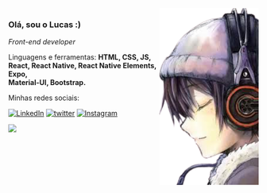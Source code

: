 <img align='right' src="https://github.com/lucsoliver/lucsoliver/blob/master/7819a7bc7fc9211ee6740f167ad6392d--anime-guys-hot-anime-removebg-preview.png" width="200">

### Olá, sou o Lucas :)

<p><em>Front-end developer</a>
</em></p>
 
<p align="left">
Linguagens e ferramentas: <strong>HTML, CSS, JS, React, React Native, React Native Elements, Expo, <br>Material-UI,
Bootstrap. </strong>
</p>

<p align="left">
 Minhas redes sociais:
</p>

[![LinkedIn](https://img.shields.io/badge/LinkedIn-0077B5?style=for-the-badge&logo=linkedin&logoColor=white)](https://www.linkedin.com/in/lucas-oliveira-paula/)
[![twitter](https://img.shields.io/badge/twitter-1DA1F2?style=for-the-badge&logo=twitter&logoColor=white)](https://twitter.com/lyunnee)
[![Instagram](https://img.shields.io/badge/instagram-E4405F?style=for-the-badge&logo=instagram&logoColor=white)](https://www.instagram.com/lucasolvp) 

![](https://komarev.com/ghpvc/?username=lucsoliver)
<!-- <div>
  <a href="https://github.com/lucsoliver"> <img height="180em" src="https://github-readme-stats.vercel.app/api?username=lucsoliver&show_icons=true&theme=tokyonight&include_all_commits=true&count_private=true"/>
    </div> --->


